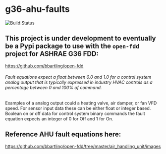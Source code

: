 # g36-ahu-faults

[![Build Status](https://app.travis-ci.com/bbartling/g36-ahu-faults.svg?branch=develop)](https://app.travis-ci.com/bbartling/g36-ahu-faults)



## This project is under development to eventually be a Pypi package to use with the `open-fdd` project for ASHRAE G36 FDD:
https://github.com/bbartling/open-fdd

###### Fault equations expect a float between 0.0 and 1.0 for a control system analog output that is typically expressed in industry HVAC controls as a percentage between 0 and 100% of command. 
Examples of a analog output could a heating valve, air damper, or fan VFD speed. For sensor input data these can be either float or integer based. Boolean on or off data for control system 
binary commands the fault equation expects an integer of 0 for Off and 1 for On.

## Reference AHU fault equations here:
https://github.com/bbartling/open-fdd/tree/master/air_handling_unit/images
